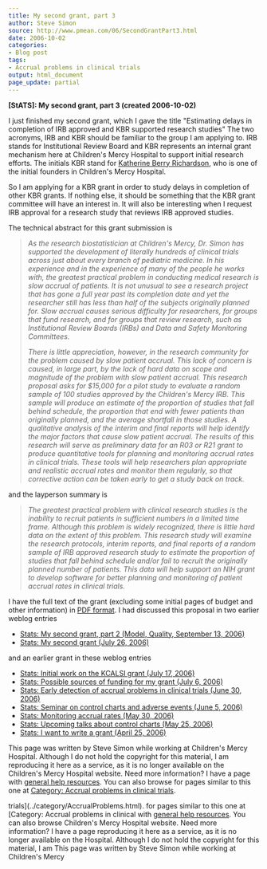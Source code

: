 ```yaml
---
title: My second grant, part 3
author: Steve Simon
source: http://www.pmean.com/06/SecondGrantPart3.html
date: 2006-10-02
categories:
- Blog post
tags:
- Accrual problems in clinical trials
output: html_document
page_update: partial
---
```

**[StATS]: My second grant, part 3 (created
2006-10-02)**

I just finished my second grant, which I gave the title "Estimating
delays in completion of IRB approved and KBR supported research
studies" The two acronyms, IRB and KBR should be familiar to the group
I am applying to. IRB stands for Institutional Review Board and KBR
represents an internal grant mechanism here at Children's Mercy
Hospital to support initial research efforts. The initials KBR stand for
[Katherine Berry
Richardson](http://beckerexhibits.wustl.edu/mowihsp/bios/GrahamRichardson.htm),
who is one of the initial founders in Children's Mercy Hospital.

So I am applying for a KBR grant in order to study delays in completion
of other KBR grants. If nothing else, it should be something that the
KBR grant committee will have an interest in. It will also be
interesting when I request IRB approval for a research study that
reviews IRB approved studies.

The technical abstract for this grant submission is

> *As the research biostatistician at Children's Mercy, Dr. Simon has
> supported the development of literally hundreds of clinical trials
> across just about every branch of pediatric medicine. In his
> experience and in the experience of many of the people he works with,
> the greatest practical problem in conducting medical research is slow
> accrual of patients. It is not unusual to see a research project that
> has gone a full year past its completion date and yet the researcher
> still has less than half of the subjects originally planned for. Slow
> accrual causes serious difficulty for researchers, for groups that
> fund research, and for groups that review research, such as
> Institutional Review Boards (IRBs) and Data and Safety Monitoring
> Committees.*
>
> *There is little appreciation, however, in the research community for
> the problem caused by slow patient accrual. This lack of concern is
> caused, in large part, by the lack of hard data on scope and magnitude
> of the problem with slow patient accrual. This research proposal asks
> for \$15,000 for a pilot study to evaluate a random sample of 100
> studies approved by the Children's Mercy IRB. This sample will
> produce an estimate of the proportion of studies that fall behind
> schedule, the proportion that end with fewer patients than originally
> planned, and the average shortfall in those studies. A qualitative
> analysis of the interim and final reports will help identify the major
> factors that cause slow patient accrual. The results of this research
> will serve as preliminary data for an R03 or R21 grant to produce
> quantitative tools for planning and monitoring accrual rates in
> clinical trials. These tools will help researchers plan appropriate
> and realistic accrual rates and monitor them regularly, so that
> corrective action can be taken early to get a study back on track.*

and the layperson summary is

> *The greatest practical problem with clinical research studies is the
> inability to recruit patients in sufficient numbers in a limited time
> frame. Although this problem is widely recognized, there is little
> hard data on the extent of this problem. This research study will
> examine the research protocols, interim reports, and final reports of
> a random sample of IRB approved research study to estimate the
> proportion of studies that fall behind schedule and/or fail to recruit
> the originally planned number of patients. This data will help support
> an NIH grant to develop software for better planning and monitoring of
> patient accrual rates in clinical trials.*

I have the full text of the grant (excluding some initial pages of
budget and other information) in [PDF format](../00files/KBR09a.pdf). I
had discussed this proposal in two earlier weblog entries

-   [Stats: My second grant, part 2 (Model, Quality, September
    13, 2006)](SecondGrantPart2.html)
-   [Stats: My second grant (July 26, 2006)](SecondGrant.html)

and an earlier grant in these weblog entries

-   [Stats: Initial work on the KCALSI grant (July
    17, 2006)](KcalsiGrant.html)
-   [Stats: Possible sources of funding for my grant (July
    6, 2006)](FundingSources.asp)
-   [Stats: Early detection of accrual problems in clinical trials (June
    30, 2006)](AccrualProblems1.html)
-   [Stats: Seminar on control charts and adverse events (June
    5, 2006)](AdverseEvents1.asp)
-   [Stats: Monitoring accrual rates (May
    30, 2006)](AccrualProblems.html)
-   [Stats: Upcoming talks about control charts (May
    25, 2006)](ControlChartsA.asp)
-   [Stats: I want to write a grant (April 25, 2006)](WriteGrant.asp)

This page was written by Steve Simon while working at Children's Mercy
Hospital. Although I do not hold the copyright for this material, I am
reproducing it here as a service, as it is no longer available on the
Children's Mercy Hospital website. Need more information? I have a page
with [general help resources](../GeneralHelp.html). You can also browse
for pages similar to this one at [Category: Accrual problems in clinical
trials](../category/AccrualProblems.html).
<!---More--->
trials](../category/AccrualProblems.html).
for pages similar to this one at [Category: Accrual problems in clinical
with [general help resources](../GeneralHelp.html). You can also browse
Children's Mercy Hospital website. Need more information? I have a page
reproducing it here as a service, as it is no longer available on the
Hospital. Although I do not hold the copyright for this material, I am
This page was written by Steve Simon while working at Children's Mercy

<!---Do not use
**[StATS]: My second grant, part 3 (created
This page was written by Steve Simon while working at Children's Mercy
Hospital. Although I do not hold the copyright for this material, I am
reproducing it here as a service, as it is no longer available on the
Children's Mercy Hospital website. Need more information? I have a page
with [general help resources](../GeneralHelp.html). You can also browse
for pages similar to this one at [Category: Accrual problems in clinical
trials](../category/AccrualProblems.html).
page_update: partial
--->


